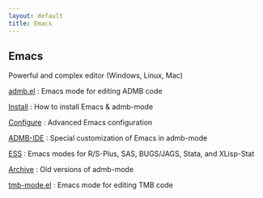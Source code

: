 ```yaml
---
layout: default
title: Emacs
---
```


Emacs
-----

Powerful and complex editor (Windows, Linux, Mac)

[admb.el](admb.el)
: Emacs mode for editing ADMB code  

[Install](install.html)
: How to install Emacs & admb-mode

[Configure](configure.html)
: Advanced Emacs configuration

[ADMB-IDE](/tools/editors/admb-ide)
: Special customization of Emacs in admb-mode  

[ESS](ess.html)
: Emacs modes for R/S-Plus, SAS, BUGS/JAGS, Stata, and XLisp-Stat

[Archive](archive/)
: Old versions of admb-mode

[tmb-mode.el](tmb-mode.el)
: Emacs mode for editing TMB code  

